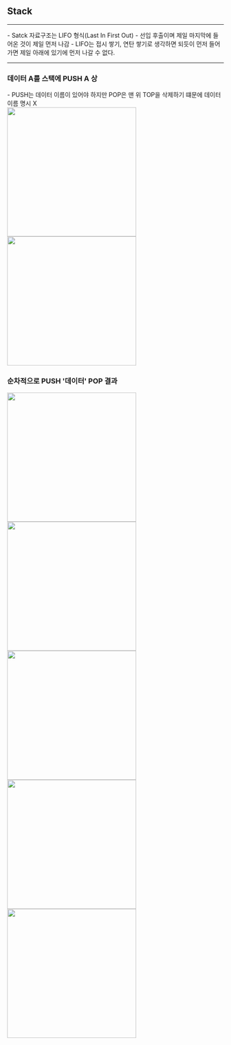 <h2>Stack</h2>
<hr>
 - Satck 자료구조는 LIFO 형식(Last In First Out) 
 - 선입 후출이며 제일 마지막에 들어온 것이 제일 먼저 나감
 - LIFO는 접시 쌓기, 연탄 쌓기로 생각하면 되듯이 먼저 들어가면 제일 아래에 있기에 먼저 나갈 수 없다.
 <br />
 <hr>
 <h3>데이터 A를 스택에 PUSH A 상</h3>
 - PUSH는 데이터 이름이 있어야 하지만 POP은 맨 위 TOP을 삭제하기 떄문에 데이터 이름 명시 X
 <div>
 <img width="300" height="300" src="https://github.com/stayonasDev/Tag/assets/149605122/3cd3803d-b615-4248-9cf9-d3e3787bf1a6">
 <img width="300" height="300" src="https://github.com/stayonasDev/Tag/assets/149605122/adb9c05a-e0c0-49a1-8030-590b80561840">
 </div>
<h3>순차적으로 PUSH '데이터' POP 결과</h3>
<div>
<img width="300" height="300" src="https://github.com/stayonasDev/Tag/assets/149605122/3638d908-44a7-4391-9c43-436d38cb5134">
<img width="300" height="300" src="https://github.com/stayonasDev/Tag/assets/149605122/cc3a5c81-1d89-48dc-b7e2-c9264808e2d9">
<img width="300" height="300" src="https://github.com/stayonasDev/Tag/assets/149605122/ebdbe74c-c942-499e-b664-6c0da4bc0f44"><br />
<img width="300" height="300" src="(https://github.com/stayonasDev/Tag/assets/149605122/be82fefa-2449-4e96-907c-ae2a9997258e">
<img width="300" height="300" src="https://github.com/stayonasDev/Tag/assets/149605122/9550e5de-21dc-430f-9a18-a4fe4ec8858f">
</div>
